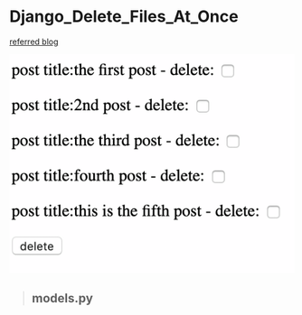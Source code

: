# Django_Delete_Files_At_Once

[referred blog](https://narito.ninja/blog/detail/93/)

![delete-selected-files-at-once](delete-selected-files-at-once.gif)

> ## models.py
``` python

```
